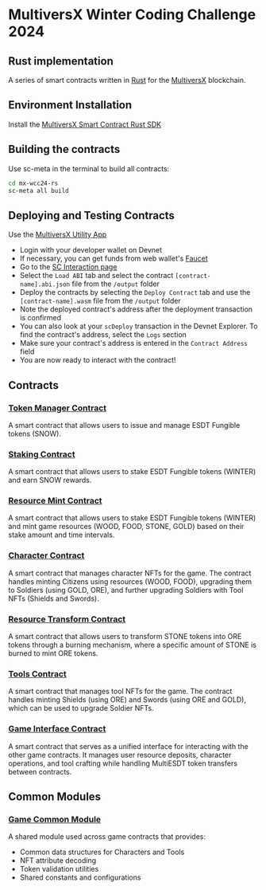 # MultiversX Winter Coding Challenge 2024

## Rust implementation

A series of smart contracts written in [Rust](https://www.rust-lang.org/) for the [MultiversX](https://multiversx.com/) blockchain.

## Environment Installation

Install the [MultiversX Smart Contract Rust SDK](https://docs.multiversx.com/developers/meta/sc-meta)

## Building the contracts

Use sc-meta in the terminal to build all contracts:

```bash
cd mx-wcc24-rs
sc-meta all build
```

## Deploying and Testing Contracts

Use the [MultiversX Utility App](https://utils.multiversx.com/)

- Login with your developer wallet on Devnet
- If necessary, you can get funds from web wallet's [Faucet](https://devnet-wallet.multiversx.com/faucet)
- Go to the [SC Interaction page](https://utils.multiversx.com/smart-contract)
- Select the `Load ABI` tab and select the contract `[contract-name].abi.json` file from the `/output` folder
- Deploy the contracts by selecting the `Deploy Contract` tab and use the `[contract-name].wasm` file from the `/output` folder
- Note the deployed contract's address after the deployment transaction is confirmed
- You can also look at your `scDeploy` transaction in the Devnet Explorer. To find the contract's address, select the `Logs` section
- Make sure your contract's address is entered in the `Contract Address` field
- You are now ready to interact with the contract!

## Contracts

### [Token Manager Contract](token-manager-contract/README.md)

A smart contract that allows users to issue and manage ESDT Fungible tokens (SNOW).

### [Staking Contract](staking-contract/README.md)

A smart contract that allows users to stake ESDT Fungible tokens (WINTER) and earn SNOW rewards.

### [Resource Mint Contract](resource-mint-contract/README.md)

A smart contract that allows users to stake ESDT Fungible tokens (WINTER) and mint game resources (WOOD, FOOD, STONE, GOLD) based on their stake amount and time intervals.

### [Character Contract](character-contract/README.md)

A smart contract that manages character NFTs for the game. The contract handles minting Citizens using resources (WOOD, FOOD), upgrading them to Soldiers (using GOLD, ORE), and further upgrading Soldiers with Tool NFTs (Shields and Swords).

### [Resource Transform Contract](resource-transform-contract/README.md)

A smart contract that allows users to transform STONE tokens into ORE tokens through a burning mechanism, where a specific amount of STONE is burned to mint ORE tokens.

### [Tools Contract](tools-contract/README.md)

A smart contract that manages tool NFTs for the game. The contract handles minting Shields (using ORE) and Swords (using ORE and GOLD), which can be used to upgrade Soldier NFTs.

### [Game Interface Contract](game-interface-contract/README.md)

A smart contract that serves as a unified interface for interacting with the other game contracts. It manages user resource deposits, character operations, and tool crafting while handling MultiESDT token transfers between contracts.

## Common Modules

### [Game Common Module](game-common-module/README.md)

A shared module used across game contracts that provides:

- Common data structures for Characters and Tools
- NFT attribute decoding
- Token validation utilities
- Shared constants and configurations

